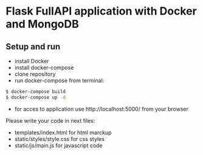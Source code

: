 # Flask FullAPI application with Docker and MongoDB

## Setup and run

 - install Docker
 - install docker-compose
 - clone repository
 - run docker-compose from terminal:
 ```sh
$ docker-compose build
$ docker-compose up -d
 ```
 - for acces to application use http://localhost:5000/ from your browser

Please write your code in next files:
 - templates/index.html for html marckup
 - static/styles/style.css for css styles
 - static/js/main.js for javascript code
